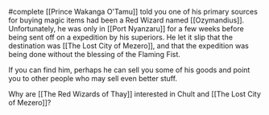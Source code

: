 #complete
[[Prince Wakanga O'Tamu]] told you one of his primary sources for buying magic items had been a Red Wizard named [[Ozymandius]]. Unfortunately, he was only in [[Port Nyanzaru]] for a few weeks before being sent off on a expedition by his superiors. He let it slip that the destination was [[The Lost City of Mezero]], and that the expedition was being done without the blessing of the Flaming Fist.

If you can find him, perhaps he can sell you some of his goods and point you to other people who may sell even better stuff.

Why are [[The Red Wizards of Thay]] interested in Chult and [[The Lost City of Mezero]]?
